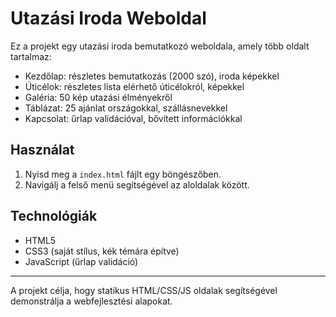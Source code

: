 # Utazási Iroda Weboldal

Ez a projekt egy utazási iroda bemutatkozó weboldala, amely több oldalt tartalmaz:
- Kezdőlap: részletes bemutatkozás (2000 szó), iroda képekkel
- Úticélok: részletes lista elérhető úticélokról, képekkel
- Galéria: 50 kép utazási élményekről
- Táblázat: 25 ajánlat országokkal, szállásnevekkel
- Kapcsolat: űrlap validációval, bővített információkkal

## Használat

1. Nyisd meg a `index.html` fájlt egy böngészőben.
2. Navigálj a felső menü segítségével az aloldalak között.

## Technológiák

- HTML5
- CSS3 (saját stílus, kék témára építve)
- JavaScript (űrlap validáció)

---

A projekt célja, hogy statikus HTML/CSS/JS oldalak segítségével demonstrálja a webfejlesztési alapokat.
